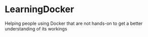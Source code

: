 # LearningDocker
Helping people using Docker that are not hands-on to get a better understanding of its workings
